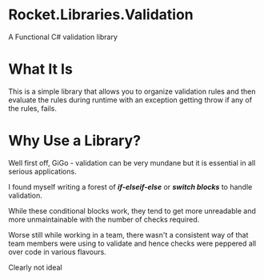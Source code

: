 # Rocket.Libraries.Validation
A Functional C# validation library

# What It Is
This is a simple library that allows you to organize validation rules and then evaluate the rules during runtime with an exception getting throw if any of the rules, fails.

# Why Use a Library?
Well first off, GiGo - validation can be very mundane but it is essential in all serious applications.

I found myself writing a forest of __*if-elseif-else*__ or __*switch blocks*__ to handle validation.

While these conditional blocks work, they tend to get more unreadable and more unmaintainable with the number of checks required.

Worse still while working in a team, there wasn't a consistent way of that team members were using to validate and hence checks were peppered all over code in various flavours. 

Clearly not ideal

